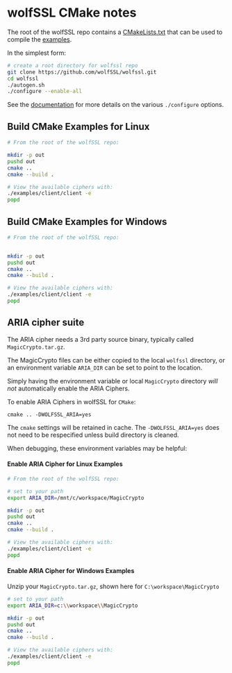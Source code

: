 # wolfSSL CMake notes

The root of the wolfSSL repo contains a [CMakeLists.txt](./CMakeLists.txt) that can be used to compile the
[examples](examples/README.md).

In the simplest form:

```bash
# create a root directory for wolfssl repo
git clone https://github.com/wolfSSL/wolfssl.git
cd wolfssl
./autogen.sh
./configure --enable-all
```

See the [documentation](https://www.wolfssl.com/documentation/manuals/wolfssl/chapter02.html) for more details
on the various `./configure` options.

## Build CMake Examples for Linux


```bash
# From the root of the wolfSSL repo:

mkdir -p out
pushd out
cmake ..
cmake --build .

# View the available ciphers with:
./examples/client/client -e
popd
```

## Build CMake Examples for Windows

```bash
# From the root of the wolfSSL repo:


mkdir -p out
pushd out
cmake ..
cmake --build .

# View the available ciphers with:
./examples/client/client -e
popd
```

## ARIA cipher suite

The ARIA cipher needs a 3rd party source binary, typically called `MagicCrypto.tar.gz`.

The MagicCrypto files can be either copied to the local `wolfssl` directory, or an environment variable `ARIA_DIR` can
be set to point to the location.

Simply having the environment variable or local `MagicCrypto` directory _will not_ automatically enable the ARIA Ciphers.

To enable ARIA Ciphers in wolfSSL for `CMake`:

```
cmake .. -DWOLFSSL_ARIA=yes
```

The `cmake` settings will be retained in cache. The `-DWOLFSSL_ARIA=yes` does not need to be respecified unless build directory is cleaned.

When debugging, these environment variables may be helpful:

#### Enable ARIA Cipher for Linux Examples

```bash
# From the root of the wolfSSL repo:

# set to your path
export ARIA_DIR=/mnt/c/workspace/MagicCrypto

mkdir -p out
pushd out
cmake ..
cmake --build .

# View the available ciphers with:
./examples/client/client -e
popd
```

#### Enable ARIA Cipher for Windows Examples

Unzip your `MagicCrypto.tar.gz`, shown here for `C:\workspace\MagicCrypto`

```bash
# set to your path
export ARIA_DIR=c:\\workspace\\MagicCrypto

mkdir -p out
pushd out
cmake ..
cmake --build .

# View the available ciphers with:
./examples/client/client -e
popd
```

